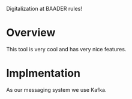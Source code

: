 Digitalization at BAADER rules!

# Overview
This tool is very cool and has very nice features.

# Implmentation 
As our messaging system we use Kafka.
